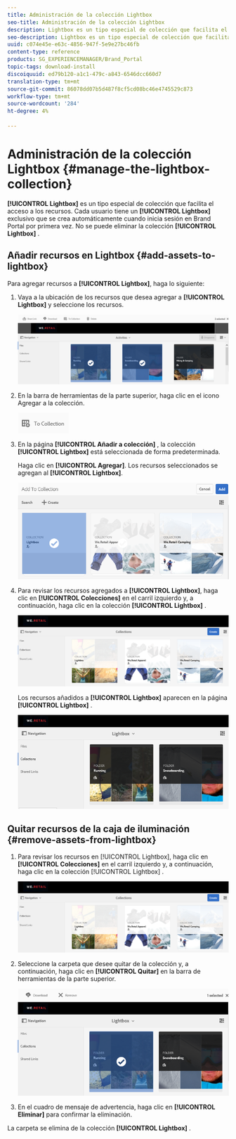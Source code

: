 ```yaml
---
title: Administración de la colección Lightbox
seo-title: Administración de la colección Lightbox
description: Lightbox es un tipo especial de colección que facilita el acceso a los recursos. Cada usuario tiene una caja de iluminación exclusiva que se crea automáticamente cuando inicia sesión en Brand Portal por primera vez. No se puede eliminar la colección Lightbox.
seo-description: Lightbox es un tipo especial de colección que facilita el acceso a los recursos. Cada usuario tiene una caja de iluminación exclusiva que se crea automáticamente cuando inicia sesión en Brand Portal por primera vez. No se puede eliminar la colección Lightbox.
uuid: c074e45e-e63c-4856-947f-5e9e27bc46fb
content-type: reference
products: SG_EXPERIENCEMANAGER/Brand_Portal
topic-tags: download-install
discoiquuid: ed79b120-a1c1-479c-a843-6546dcc660d7
translation-type: tm+mt
source-git-commit: 86078dd07b5d487f8cf5cd08bc46e4745529c873
workflow-type: tm+mt
source-wordcount: '284'
ht-degree: 4%

---
```



# Administración de la colección Lightbox {#manage-the-lightbox-collection}

**[!UICONTROL Lightbox]** es un tipo especial de colección que facilita el acceso a los recursos. Cada usuario tiene un **[!UICONTROL Lightbox]** exclusivo que se crea automáticamente cuando inicia sesión en Brand Portal por primera vez. No se puede eliminar la colección **[!UICONTROL Lightbox]** .

## Añadir recursos en Lightbox {#add-assets-to-lightbox}

Para agregar recursos a **[!UICONTROL Lightbox]**, haga lo siguiente:

1. Vaya a la ubicación de los recursos que desea agregar a **[!UICONTROL Lightbox]** y seleccione los recursos.

   ![](assets/link_sharing_assetselection.png)

1. En la barra de herramientas de la parte superior, haga clic en el icono Agregar a la colección.

   ![](assets/add_to_collection.png)

1. En la página **[!UICONTROL Añadir a colección]** , la colección **[!UICONTROL Lightbox]** está seleccionada de forma predeterminada.

   Haga clic en **[!UICONTROL Agregar]**. Los recursos seleccionados se agregan al **[!UICONTROL Lightbox]**.

   ![](assets/add_to_collectionlightbox.png)

1. Para revisar los recursos agregados a **[!UICONTROL Lightbox]**, haga clic en **[!UICONTROL Colecciones]** en el carril izquierdo y, a continuación, haga clic en la colección **[!UICONTROL Lightbox]** .

   ![](assets/collections_lightbox.png)

   Los recursos añadidos a **[!UICONTROL Lightbox]** aparecen en la página **[!UICONTROL Lightbox]** .

   ![](assets/added_to_collectionlightbox.png)

## Quitar recursos de la caja de iluminación {#remove-assets-from-lightbox}

1. Para revisar los recursos en [!UICONTROL Lightbox], haga clic en **[!UICONTROL Colecciones]** en el carril izquierdo y, a continuación, haga clic en la colección [!UICONTROL Lightbox] .

   ![](assets/collections_lightbox-1.png)

1. Seleccione la carpeta que desee quitar de la colección y, a continuación, haga clic en **[!UICONTROL Quitar]** en la barra de herramientas de la parte superior.

   ![](assets/collections_lightboxdelete.png)

1. En el cuadro de mensaje de advertencia, haga clic en **[!UICONTROL Eliminar]** para confirmar la eliminación.

La carpeta se elimina de la colección **[!UICONTROL Lightbox]** .
